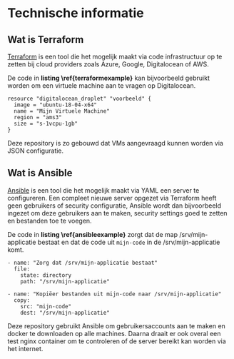 # Technische informatie

## Wat is Terraform

[Terraform](https://www.terraform.io/) is een tool die het mogelijk maakt via code
infrastructuur op te zetten bij cloud providers zoals Azure, Google, Digitalocean of AWS. 

De code in **listing \ref{terraformexample}** kan bijvoorbeeld gebruikt worden
om een virtuele machine aan te vragen op Digitalocean.

```{#terraformexample .hcl-terraform caption="Een voorbeeld hoe een VM op Digitalocean aangevraagd kan worden"}
resource "digitalocean_droplet" "voorbeeld" {
  image = "ubuntu-18-04-x64"
  name = "Mijn Virtuele Machine"
  region = "ams3"
  size = "s-1vcpu-1gb"
}
```

Deze repository is zo gebouwd dat VMs aangevraagd kunnen worden via JSON configuratie.

## Wat is Ansible

[Ansible](https://www.ansible.com/) is een tool die het mogelijk maakt via YAML een server
te configureren.
Een compleet nieuwe server opgezet via Terraform heeft geen gebruikers of security configuratie,
Ansible wordt dan bijvoorbeeld ingezet om deze gebruikers aan te maken, security settings goed te zetten en bestanden toe te voegen.

De code in **listing \ref{ansibleexample}** zorgt dat de map /srv/mijn-applicatie bestaat
en dat de code uit `mijn-code` in de /srv/mijn-applicatie komt.

```{#ansibleexample .yaml caption="Voorbeeld Ansible code"}
- name: "Zorg dat /srv/mijn-applicatie bestaat"
  file:
    state: directory
    path: "/srv/mijn-applicatie"

- name: "Kopiëer bestanden uit mijn-code naar /srv/mijn-applicatie"
  copy:
    src: "mijn-code"
    dest: "/srv/mijn-applicatie"
```

Deze repository gebruikt Ansible om gebruikersaccounts aan te maken 
en docker te downloaden op alle machines. 
Daarna draait er ook overal een test nginx container om te controleren
of de server bereikt kan worden via het internet.

